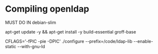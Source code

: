 # Compiling openldap

MUST DO IN debian-slim

apt-get update -y && apt-get install -y build-essential groff-base

CFLAGS='-fPIC -pie -DPIC' ./configure --prefix=/code/ldap-lib --enable-static --with-gnu-ld

